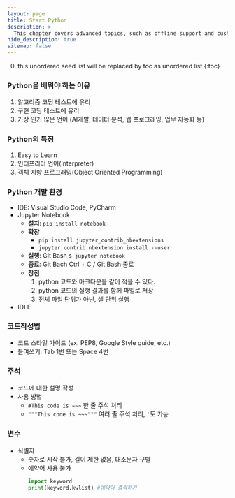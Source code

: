 ```yaml
---
layout: page
title: Start Python
description: >
  This chapter covers advanced topics, such as offline support and custom JS builds. Codings skills are recommended.
hide_description: true
sitemap: false
---
```

0. this unordered seed list will be replaced by toc as unordered list
{:toc}

### Python을 배워야 하는 이유
1. 알고리즘 코딩 테스트에 유리
2. 구현 코딩 테스트에 유리
3. 가장 인기 많은 언어 (AI개발, 데이터 분석, 웹 프로그래밍, 업무 자동화 등)

### Python의 특징
1. Easy to Learn
2. 인터프리터 언어(Interpreter)
3. 객체 지향 프로그래밍(Object Oriented Programming)

### Python 개발 환경
- IDE: Visual Studio Code, PyCharm
- Jupyter Notebook
    - **설치**: `pip install notebook`
    - **확장**
        - `pip install jupyter_contrib_nbextensions`
        - `jupyter contrib nbextension install --user`
    - **실행**: Git Bash `$ jupyter notebook`
    - **종료**: Git Bach Ctrl + C / Git Bash 종료
    - **장점**
        1. python 코드와 마크다운을 같이 적을 수 있다.
        2. python 코드의 실행 결과를 함께 파일로 저장
        3. 전체 파일 단위가 아닌, 셀 단위 실행
- IDLE

### 코드작성법
- 코드 스타일 가이드 (ex. PEP8, Google Style guide, etc.)
- 들여쓰기: Tab 1번 또는 Space 4번

### 주석
- 코드에 대한 설명 작성
- 사용 방법
  - `#This code is ~~~` 한 줄 주석 처리
  - `"""This code is ~~~"""` 여러 줄 주석 처리, `'`도 가능

### 변수
- 식별자
    - 숫자로 시작 불가, 길이 제한 없음, 대소문자 구별
    - 예약어 사용 불가
        ```python
        import keyword
        print(keyword.kwlist) #예약어 출력하기
        ```
